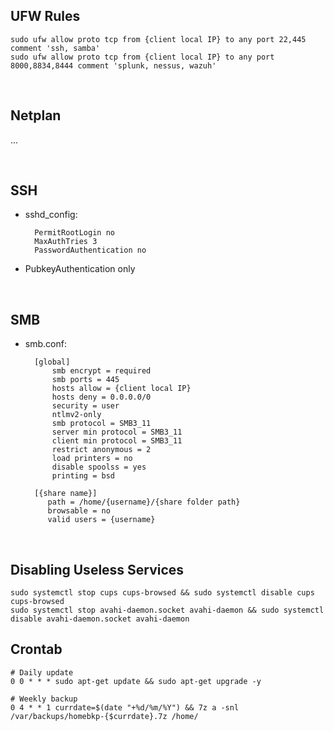 ## UFW Rules
    sudo ufw allow proto tcp from {client local IP} to any port 22,445 comment 'ssh, samba'
    sudo ufw allow proto tcp from {client local IP} to any port 8000,8834,8444 comment 'splunk, nessus, wazuh'

<br>

## Netplan
...

<br>

## SSH
- sshd_config:

        PermitRootLogin no
        MaxAuthTries 3
        PasswordAuthentication no

- PubkeyAuthentication only

<br>

## SMB
- smb.conf:

        [global]
            smb encrypt = required
            smb ports = 445
            hosts allow = {client local IP}
            hosts deny = 0.0.0.0/0
            security = user
            ntlmv2-only
            smb protocol = SMB3_11
            server min protocol = SMB3_11
            client min protocol = SMB3_11
            restrict anonymous = 2
            load printers = no
            disable spoolss = yes
            printing = bsd
    
        [{share name}]
           path = /home/{username}/{share folder path}
           browsable = no
           valid users = {username}



<br>

## Disabling Useless Services
    sudo systemctl stop cups cups-browsed && sudo systemctl disable cups cups-browsed
    sudo systemctl stop avahi-daemon.socket avahi-daemon && sudo systemctl disable avahi-daemon.socket avahi-daemon

## Crontab
    # Daily update
    0 0 * * * sudo apt-get update && sudo apt-get upgrade -y

    # Weekly backup
    0 4 * * 1 currdate=$(date "+%d/%m/%Y") && 7z a -snl /var/backups/homebkp-{$currdate}.7z /home/
